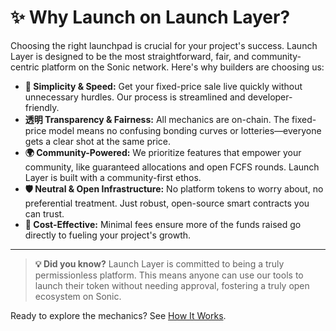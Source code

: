 # ✨ Why Launch on Launch Layer?

Choosing the right launchpad is crucial for your project's success. Launch Layer is designed to be the most straightforward, fair, and community-centric platform on the Sonic network. Here's why builders are choosing us:

*   **🚀 Simplicity & Speed:** Get your fixed-price sale live quickly without unnecessary hurdles. Our process is streamlined and developer-friendly.
*   **透明 Transparency & Fairness:** All mechanics are on-chain. The fixed-price model means no confusing bonding curves or lotteries—everyone gets a clear shot at the same price.
*   **🌍 Community-Powered:** We prioritize features that empower your community, like guaranteed allocations and open FCFS rounds. Launch Layer is built with a community-first ethos.
*   **🛡️ Neutral & Open Infrastructure:** No platform tokens to worry about, no preferential treatment. Just robust, open-source smart contracts you can trust.
*   **💸 Cost-Effective:** Minimal fees ensure more of the funds raised go directly to fueling your project's growth.

---

> **💡 Did you know?**
> Launch Layer is committed to being a truly permissionless platform. This means anyone can use our tools to launch their token without needing approval, fostering a truly open ecosystem on Sonic.

Ready to explore the mechanics? See [How It Works](how-it-works.md). 